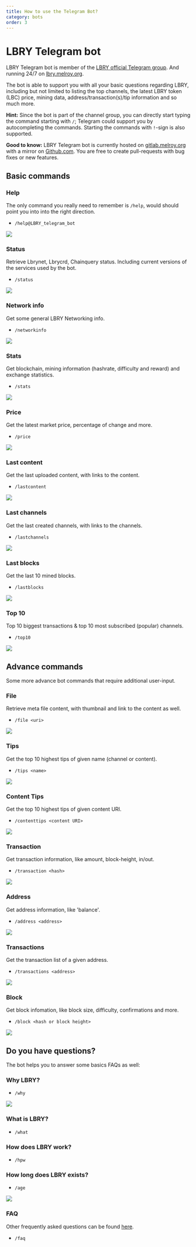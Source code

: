 ```yaml
---
title: How to use the Telegram Bot?
category: bots
order: 3
---
```


# LBRY Telegram bot

LBRY Telegram bot is member of the [LBRY official Telegram group](https://t.me/lbryofficial). And running 24/7 on [lbry.melroy.org](https://lbry.melroy.org).

The bot is able to support you with all your basic questions regarding LBRY, including but not limited to listing the top channels, the latest LBRY token (LBC) price, mining data, address/transaction(s)/tip information and so much more.

**Hint:** Since the bot is part of the channel group, you can directly start typing the command starting with `/`; Telegram could support you by autocompleting the commands. Starting the commands with `!`-sign is also supported.

**Good to know:** LBRY Telegram bot is currently hosted on [gitlab.melroy.org](https://gitlab.melroy.org/melroy/lbry-bot) with a mirror on [Github.com](https://github.com/danger89/LBRY-Bot). You are free to create pull-requests with bug fixes or new features.

## Basic commands

### Help

The only command you really need to remember is `/help`, would should point you into into the right direction.

- `/help@LBRY_telegram_bot`

![](https://spee.ch/@Melroy:3/help.png)

### Status

Retrieve Lbrynet, Lbrycrd, Chainquery status. Including current versions of the services used by the bot.

- `/status`

![](https://spee.ch/@Melroy:3/status.png)

### Network info

Get some general LBRY Networking info.

- `/networkinfo`

![](https://spee.ch/@Melroy:3/networkinfo.png)

### Stats

Get blockchain, mining information (hashrate, difficulty and reward) and exchange statistics.

- `/stats`

![](https://spee.ch/@Melroy:3/stats.png)

### Price

Get the latest market price, percentage of change and more.

- `/price`

![](https://spee.ch/@Melroy:3/price2.png)

### Last content

Get the last uploaded content, with links to the content.

- `/lastcontent`

![](https://spee.ch/@Melroy:3/lastcontent.png)

### Last channels

Get the last created channels, with links to the channels.

- `/lastchannels`

![](https://spee.ch/@Melroy:3/lastchannels.png)

### Last blocks

Get the last 10 mined blocks.

- `/lastblocks`

![](https://spee.ch/@Melroy:3/lastblocks.png)

### Top 10

Top 10 biggest transactions & top 10 most subscribed (popular) channels.

- `/top10`

![](https://spee.ch/@Melroy:3/top10.png)

## Advance commands

Some more advance bot commands that require additional user-input.

### File

Retrieve meta file content, with thumbnail and link to the content as well.

- `/file <uri>`

![](https://spee.ch/@Melroy:3/file2.png)

### Tips

Get the top 10 highest tips of given name (channel or content).

- `/tips <name>`

![](https://spee.ch/@Melroy:3/tips.png)

### Content Tips

Get the top 10 highest tips of given content URI.

- `/contenttips <content URI>`

![](https://spee.ch/@Melroy:3/contenttips.png)

### Transaction

Get transaction information, like amount, block-height, in/out.

- `/transaction <hash>`

![](https://spee.ch/@Melroy:3/transaction.png)

### Address

Get address information, like 'balance'. 

- `/address <address>`

![](https://spee.ch/@Melroy:3/address.png)

### Transactions

Get the transaction list of a given address.

- `/transactions <address>`

![](https://spee.ch/@Melroy:3/transactions.png)

### Block

Get block infomation, like block size, difficulty, confirmations and more.

- `/block <hash or block height>`

![](https://spee.ch/@Melroy:3/block.png)

## Do you have questions?

The bot helps you to answer some basics FAQs as well:

### Why LBRY?

- `/why`

![](https://spee.ch/@Melroy:3/why.png)

### What is LBRY?

- `/what`

### How does LBRY work?

- `/hpw`

### How long does LBRY exists?

- `/age`

![](https://spee.ch/@Melroy:3/age.png)

### FAQ

Other frequently asked questions can be found [here](https://lbry.com/faq).

- `/faq`
